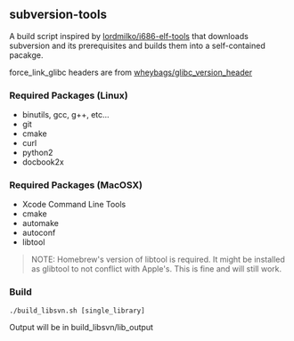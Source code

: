 ## subversion-tools
A build script inspired by [lordmilko/i686-elf-tools](https://github.com/lordmilko/i686-elf-tools) that downloads subversion and its prerequisites and builds them into a self-contained pacakge.

force_link_glibc headers are from [wheybags/glibc_version_header](https://github.com/wheybags/glibc_version_header)

### Required Packages (Linux)

 * binutils, gcc, g++, etc...
 * git
 * cmake
 * curl
 * python2
 * docbook2x

### Required Packages (MacOSX)

 * Xcode Command Line Tools
 * cmake
 * automake
 * autoconf
 * libtool

> NOTE: Homebrew's version of libtool is required. It might be installed as glibtool to not conflict with Apple's. This is fine and will still work.

### Build
```
./build_libsvn.sh [single_library]
```
Output will be in build_libsvn/lib_output
